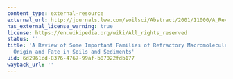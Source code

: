 ```yaml
---
content_type: external-resource
external_url: http://journals.lww.com/soilsci/Abstract/2001/11000/A_Review_of_Some_Important_Families_of_Refractory.8.aspx
has_external_license_warning: true
license: https://en.wikipedia.org/wiki/All_rights_reserved
status: ''
title: 'A Review of Some Important Families of Refractory Macromolecules: Composition,
  Origin and Fate in Soils and Sediments'
uid: 6d2961cd-8376-4767-99af-b07022fdb177
wayback_url: ''
---
```

